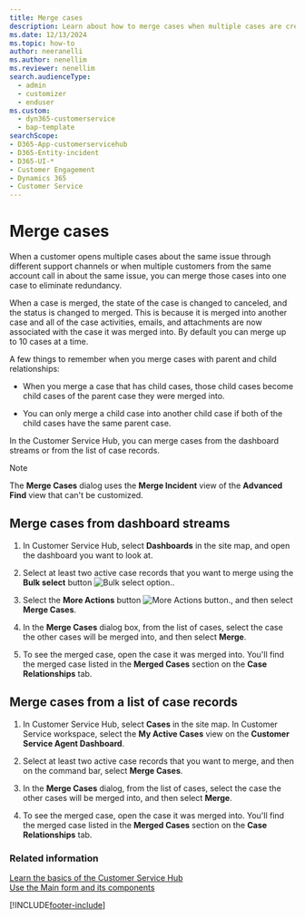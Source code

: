 ```yaml
---
title: Merge cases
description: Learn about how to merge cases when multiple cases are created about the same issue in different channels.
ms.date: 12/13/2024
ms.topic: how-to
author: neeranelli
ms.author: nenellim
ms.reviewer: nenellim
search.audienceType: 
  - admin
  - customizer
  - enduser
ms.custom: 
  - dyn365-customerservice
  - bap-template
searchScope:
- D365-App-customerservicehub
- D365-Entity-incident
- D365-UI-*
- Customer Engagement
- Dynamics 365
- Customer Service
---
```


# Merge cases

When a customer opens multiple cases about the same issue through different support channels or when multiple customers from the same account call in about the same issue, you can merge those cases into one case to eliminate redundancy.

When a case is merged, the state of the case is changed to canceled, and the status is changed to merged. This is because it is merged into another case and all of the case activities, emails, and attachments are now associated with the case it was merged into. By default you can merge up to 10 cases at a time.  

A few things to remember when you merge cases with parent and child relationships:  

- When you merge a case that has child cases, those child cases become child cases of the parent case they were merged into.  

- You can only merge a child case into another child case if both of the child cases have the same parent case.  

In the Customer Service Hub, you can merge cases from the dashboard streams or from the list of case records.  

> [!NOTE]
> The **Merge Cases** dialog uses the **Merge Incident** view of the **Advanced Find** view that can't be customized.

## Merge cases from dashboard streams

1. In Customer Service Hub, select **Dashboards** in the site map, and open the dashboard you want to look at.

1. Select at least two active case records that you want to merge using the **Bulk select** button ![Bulk select option.](../media/bulk-select.png "Bulk select option").

1. Select the **More Actions** button ![More Actions button.](../media/v8-1-more-actions--button.png "More Actions button"), and then select **Merge Cases**.  

1. In the **Merge Cases** dialog box, from the list of cases, select the case the other cases will be merged into, and then select **Merge**.  

1. To see the merged case, open the case it was merged into. You'll find the merged case listed in the **Merged Cases** section on the **Case Relationships** tab.  

## Merge cases from a list of case records  

1. In Customer Service Hub, select **Cases** in the site map. In Customer Service workspace, select the **My Active Cases** view on the **Customer Service Agent Dashboard**.

1. Select at least two active case records that you want to merge, and then on the command bar, select **Merge Cases**.

1. In the **Merge Cases** dialog, from the list of cases, select the case the other cases will be merged into, and then select **Merge**.

1. To see the merged case, open the case it was merged into. You'll find the merged case listed in the **Merged Cases** section on the **Case Relationships** tab.

### Related information

[Learn the basics of the Customer Service Hub](../implement/customer-service-hub-user-guide-basics.md)  
[Use the Main form and its components](../../customerengagement/on-premises/customize/use-main-form-and-components.md)  

[!INCLUDE[footer-include](../../includes/footer-banner.md)]
